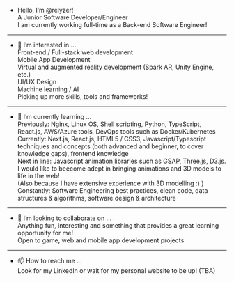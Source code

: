 - Hello, I’m @relyzer!  
A Junior Software Developer/Engineer   
I am currently working full-time as a Back-end Software Engineer! 

---
- 👀 I’m interested in ...  
Front-end / Full-stack web development  
Mobile App Development  
Virtual and augmented reality development (Spark AR, Unity Engine, etc.)  
UI/UX Design  
Machine learning / AI  
Picking up more skills, tools and frameworks!  

---
- 🌱 I’m currently learning ...  
Previously: Nginx, Linux OS, Shell scripting, Python, TypeScript, React.js, AWS/Azure tools, DevOps tools such as Docker/Kubernetes  
Currently: Next.js, React.js, HTML5 / CSS3, Javascript/Typescript techniques and concepts (both advanced and beginner, to cover knowledge gaps), frontend knowledge  
Next in line: Javascript animation libraries such as GSAP, Three.js, D3.js. I would like to beecome adept in bringing animations and 3D models to life in the web!  
(Also because I have extensive experience with 3D modelling :) )  
Constantly: Software Engineering best practices, clean code, data structures & algorithms, software design & architecture  


---
- 💞️ I’m looking to collaborate on ...  
Anything fun, interesting and something that provides a great learning opportunity for me!  
Open to game, web and mobile app development projects  

---
- 📫 How to reach me ...  
Look for my LinkedIn or wait for my personal website to be up! (TBA) 



<!---
relyzer/relyzer is a ✨ special ✨ repository because its `README.md` (this file) appears on your GitHub profile.
You can click the Preview link to take a look at your changes.
--->
